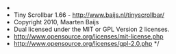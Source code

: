  *
 * Tiny Scrollbar 1.66 - http://www.baijs.nl/tinyscrollbar/
 * Copyright 2010, Maarten Baijs
 * Dual licensed under the MIT or GPL Version 2 licenses.
 * http://www.opensource.org/licenses/mit-license.php
 * http://www.opensource.org/licenses/gpl-2.0.php
 */

